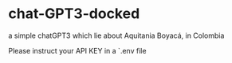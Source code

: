 # chat-GPT3-docked
a simple chatGPT3 which lie about Aquitania Boyacá, in Colombia

Please instruct your API KEY in a `.env file
